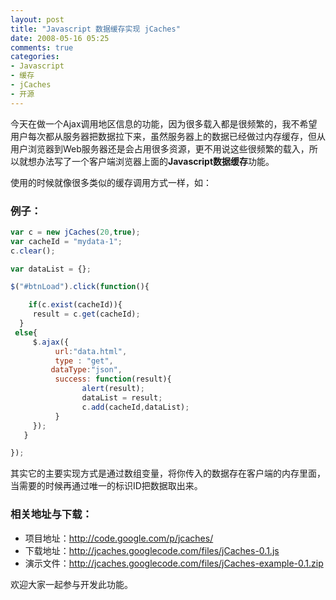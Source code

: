 ```yaml
---
layout: post
title: "Javascript 数据缓存实现 jCaches"
date: 2008-05-16 05:25
comments: true
categories:
- Javascript
- 缓存
- jCaches
- 开源
---
```

<p>今天在做一个Ajax调用地区信息的功能，因为很多载入都是很频繁的，我不希望用户每次都从服务器把数据拉下来，虽然服务器上的数据已经做过内存缓存，但从用户浏览器到Web服务器还是会占用很多资源，更不用说这些很频繁的载入，所以就想办法写了一个客户端浏览器上面的<strong>Javascript数据缓存</strong>功能。</p>
<p>使用的时候就像很多类似的缓存调用方式一样，如：</p>
<h3>例子：</h3>

```javascript
var c = new jCaches(20,true);
var cacheId = "mydata-1";
c.clear();

var dataList = {};

$("#btnLoad").click(function(){

    if(c.exist(cacheId)){
     result = c.get(cacheId);
  }
 else{
     $.ajax({
          url:"data.html",
          type : "get",
         dataType:"json",
          success: function(result){
                alert(result);
                dataList = result;
                c.add(cacheId,dataList);
          }
     });
   }

});
```

<p>其实它的主要实现方式是通过数组变量，将你传入的数据存在客户端的内存里面，当需要的时候再通过唯一的标识ID把数据取出来。</p>
<h3>相关地址与下载：</h3>
<ul>
<li>项目地址：<a href="http://code.google.com/p/jcaches/" target="_blank">http://code.google.com/p/jcaches/</a></li>
<li>下载地址：<a href="http://jcaches.googlecode.com/files/jCaches-0.1.js" target="_blank">http://jcaches.googlecode.com/files/jCaches-0.1.js</a></li>
<li>演示文件：<a href="http://jcaches.googlecode.com/files/jCaches-example-0.1.zip" target="_blank">http://jcaches.googlecode.com/files/jCaches-example-0.1.zip</a></li>
</ul>
<p>欢迎大家一起参与开发此功能。</p>
<p>&nbsp;</p>
